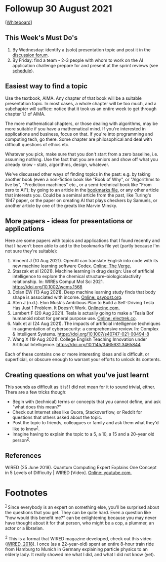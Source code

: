 
# Followup 30 August 2021

[[Whiteboard](https://drive.google.com/drive/folders/1J9WtDXQNT8DQiPT9G5Gx0TEiBr8SeC3F?usp=sharing)]


## This Week's Must Do's

1.  By Wednesday: identify a (solo) presentation topic and post it
    in the [discussion forum](https://github.com/birkenkrahe/ai482/discussions/4).
2.  By Friday: find a team - 2-3 people with whom to work on the AI
    application challenge prepare for and present at the sprint
    reviews (see [schedule](https://github.com/birkenkrahe/ai482/blob/main/schedule.md)).


## Easiest way to find a topic

Use the textbook, AIMA. Any chapter of that book will be a
suitable presentation topic. In most cases, a whole chapter will
be too much, and a subchapter will suffice: notice that it took us
an entire week to get through chapter 1.1 of AIMA.

The more mathematical chapters, or those dealing with algorithms,
may be more suitable if you have a mathematical mind. If you're
interested in applications and business, focus on that. If you're
into programming and computing tech, go there. Some chapter are
philosophical and deal with difficult questions of ethics etc.

Whatever you pick, make sure that you don't start from a zero
baseline, i.e. assuming nothing. Use the fact that you are seniors
and show off what you already know - stats, algorithms, design,
whatever.

We've discussed other ways of finding topics in the past: e.g. by
taking another book (even a non-fiction book like "Book of Why",
or "Algorithms to live by", "Prediction machines" etc., or a
semi-technical book like "From zero to AI"); by going to an
article in the [bookmarks file](https://github.com/birkenkrahe/ai482/blob/main/bookmarks.md), or any other article that interests
you. Could be a seminal article from the past, like Turing's 1947
paper, or the paper on creating AI that plays checkers by Samuels,
or another article by one of the greats like Marvin Minsky.


## More papers - ideas for presentations or applications

Here are some papers with topics and applications that I found
recently and that I haven't been able to add to the bookmarks file
yet (partly because I'm not sure they're suitable):

1.  Vincent J (10 Aug 2021). OpenAI can translate English into code
    with its new machine learning software Codex. [Online: The
    Verge.](https://www.theverge.com/2021/8/10/22618128/openai-codex-natural-language-into-code-api-beta-access)
2.  Staszak et al (2021). Machine learning in drug design: Use of
    artificial intelligence to explore the chemical
    structure–biologicalactivity relationship. In: WIREs Comput Mol
    Sci 2021. <https://doi.org/10.1002/wcms.1568>
3.  Dolan EW (13 Aug 2021). Deep machine learning study finds that
    body shape is associated with income. [Online: psypost.org](https://www.psypost.org/2021/08/deep-machine-learning-study-finds-that-body-shape-is-associated-with-income-61683).
4.  Aten J (n.d.). Elon Musk's Ambitious Plan to Build a
    Self-Driving Tesla Has Just 1 Problem. It Doesn't
    Work. [Online:inc.com.](https://www.inc.com/jason-aten/elon-musks-ambitious-plan-to-build-a-self-driving-tesla-nhtsa-investigation.html)
5.  Lambert F (20 Aug 2021). Tesla is actually going to make a
    'Tesla Bot' humanoid robot for general purpose use. [Online:
    electrek.co](https://electrek.co/web-stories/tesla-is-actually-going-to-make-a-tesla-bot-humanoid-robot-for-general-purpose-use/).
6.  Naik et al (24 Aug 2021). The impacts of artificial
    intelligence techniques in augmentation of cybersecurity: a
    comprehensive review. In: Complex & Intelligent
    Systems. <https://doi.org/10.1007/s40747-021-00494-8>
7.  Wang X (19 Aug 2021). College English Teaching Innovation under
    Artificial
    Intelligence. <https://doi.org/10.1145/3465631.3465844>

Each of these contains one or more interesting ideas and is
difficult, or superficial, or obscure enough to warrant your
efforts to unlock its contents. 


## Creating questions on what you've just learnt

This sounds as difficult as it is! I did not mean for it to sound
trivial, either. There are a few tricks though:

-   Begin with (technical) terms or concepts that you cannot define,
    and ask "what does this mean?"
-   Check out Internet sites like Quora, Stackoverflow, or Reddit
    for questions that others asked about the topic.
-   Post the topic to friends, colleagues or family and ask them
    what they'd like to know<sup><a id="fnr.1" class="footref" href="#fn.1">1</a></sup>.
-   Imagine having to explain the topic to a 5, a 10, a 15 and a
    20-year old person<sup><a id="fnr.2" class="footref" href="#fn.2">2</a></sup>.


## References

<a id="org4f580fe"></a> WIRED (25 June 2018). Quantum Computing Expert
Explains One Concept in 5 Levels of Difficulty | WIRED
[Video]. [Online: youtube.com.](https://youtu.be/OWJCfOvochA)


# Footnotes

<sup><a id="fn.1" href="#fnr.1">1</a></sup> Since everybody is an expert on something else, you'll be
surprised about the questions that you get. They can be quite
hard. Even a question like "how would this benefit me?" can be
enlightening because you may never have thought about it for that
person, who might be a cop, a plummer, an actor or a librarian.

<sup><a id="fn.2" href="#fnr.2">2</a></sup> This is a format that WIRED magazine developed, check out this
video ([WIRED, 2018](#org4f580fe)). I once (as a 22-year-old) spent an entire 8-hour
train ride from Hamburg to Munich in Germany explaining particle
physics to an elderly lady. It really showed me what I did, and what I
did not know (yet).
